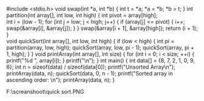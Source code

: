 #include <stdio.h>
void swap(int *a, int *b) {
  int t = *a;
  *a = *b;
  *b = t;
}
int partition(int array[], int low, int high) {
  int pivot = array[high];   
  int i = (low - 1);
  for (int j = low; j < high; j++) {
    if (array[j] <= pivot) {
      i++;
      swap(&array[i], &array[j]);
    }
  }
  swap(&array[i + 1], &array[high]);
  return (i + 1);
}       
void quickSort(int array[], int low, int high) {
  if (low < high) {
    int pi = partition(array, low, high);
    quickSort(array, low, pi - 1);
    quickSort(array, pi + 1, high);
  }
}
void printArray(int array[], int size) {
  for (int i = 0; i < size; ++i) {
    printf("%d  ", array[i]);
  }
  printf("\n");
}
int main() {
  int data[] = {8, 7, 2, 1, 0, 9, 6};
  int n = sizeof(data) / sizeof(data[0]);
  printf("Unsorted Array\n");
  printArray(data, n);
  quickSort(data, 0, n - 1);
  printf("Sorted array in ascending order: \n");
  printArray(data, n);
}

F:\screanshoot\quick sort.PNG
